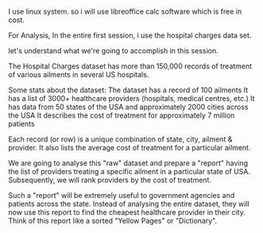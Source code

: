 I use linux system. so i will use libreoffice calc software which is free in cost.

For Analysis,
In the entire first session, i use the hospital charges data set.

let's understand what we're going to accomplish in this session. 

The Hospital Charges dataset has more than 150,000 records of treatment of various ailments in several US hospitals.

Some stats about the dataset:
The dataset has a record of 100 ailments
It has a list of 3000+ healthcare providers (hospitals, medical centres, etc.)
It has data from 50 states of the USA and approximately 2000 cities across the USA
It describes the cost of treatment for approximately 7 million patients

Each record (or row) is a unique combination of state, city, ailment & provider. It also lists the average cost of treatment for a particular ailment.

We are going to analyse this "raw" dataset and prepare a "report" having the list of providers treating a specific ailment in a particular state of USA. Subsequently, we will rank providers by the cost of treatment.

Such a "report" will be extremely useful to government agencies and patients across the state. Instead of analysing the entire dataset, they will now use this report to find the cheapest healthcare provider in their city. Think of this report like a sorted "Yellow Pages" or "Dictionary".

